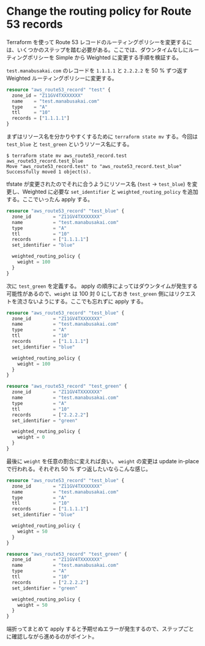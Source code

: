 # Change the routing policy for Route 53 records

Terraform を使って Route 53 レコードのルーティングポリシーを変更するには、いくつかのステップを踏む必要がある。ここでは、ダウンタイムなしにルーティングポリシーを Simple から Weighted に変更する手順を検証する。

`test.manabusakai.com` のレコードを `1.1.1.1` と `2.2.2.2` を 50 % ずつ返す Weighted ルーティングポリシーに変更する。

```terraform
resource "aws_route53_record" "test" {
  zone_id = "Z11GV4TXXXXXXX"
  name    = "test.manabusakai.com"
  type    = "A"
  ttl     = "10"
  records = ["1.1.1.1"]
}
```

まずはリソース名を分かりやすくするために `terraform state mv` する。今回は `test_blue` と `test_green` というリソース名にする。

```
$ terraform state mv aws_route53_record.test aws_route53_record.test_blue
Move "aws_route53_record.test" to "aws_route53_record.test_blue"
Successfully moved 1 object(s).
```

tfstate が変更されたのでそれに合うようにリソース名 (`test` → `test_blue`) を変更し、Weighted に必要な `set_identifier` と `weighted_routing_policy` を追加する。ここでいったん apply する。

```terraform
resource "aws_route53_record" "test_blue" {
  zone_id        = "Z11GV4TXXXXXXX"
  name           = "test.manabusakai.com"
  type           = "A"
  ttl            = "10"
  records        = ["1.1.1.1"]
  set_identifier = "blue"

  weighted_routing_policy {
    weight = 100
  }
}
```

次に `test_green` を定義する。 apply の順序によってはダウンタイムが発生する可能性があるので、`weight` は 100 対 0 にしておき `test_green` 側にはリクエストを流さないようにする。ここでも忘れずに apply する。

```terraform
resource "aws_route53_record" "test_blue" {
  zone_id        = "Z11GV4TXXXXXXX"
  name           = "test.manabusakai.com"
  type           = "A"
  ttl            = "10"
  records        = ["1.1.1.1"]
  set_identifier = "blue"

  weighted_routing_policy {
    weight = 100
  }
}

resource "aws_route53_record" "test_green" {
  zone_id        = "Z11GV4TXXXXXXX"
  name           = "test.manabusakai.com"
  type           = "A"
  ttl            = "10"
  records        = ["2.2.2.2"]
  set_identifier = "green"

  weighted_routing_policy {
    weight = 0
  }
}
```

最後に `weight` を任意の割合に変えれば良い。 `weight` の変更は update in-place で行われる。それぞれ 50 % ずつ返したいならこんな感じ。

```terraform
resource "aws_route53_record" "test_blue" {
  zone_id        = "Z11GV4TXXXXXXX"
  name           = "test.manabusakai.com"
  type           = "A"
  ttl            = "10"
  records        = ["1.1.1.1"]
  set_identifier = "blue"

  weighted_routing_policy {
    weight = 50
  }
}

resource "aws_route53_record" "test_green" {
  zone_id        = "Z11GV4TXXXXXXX"
  name           = "test.manabusakai.com"
  type           = "A"
  ttl            = "10"
  records        = ["2.2.2.2"]
  set_identifier = "green"

  weighted_routing_policy {
    weight = 50
  }
}
```

端折ってまとめて apply すると予期せぬエラーが発生するので、ステップごとに確認しながら進めるのがポイント。
